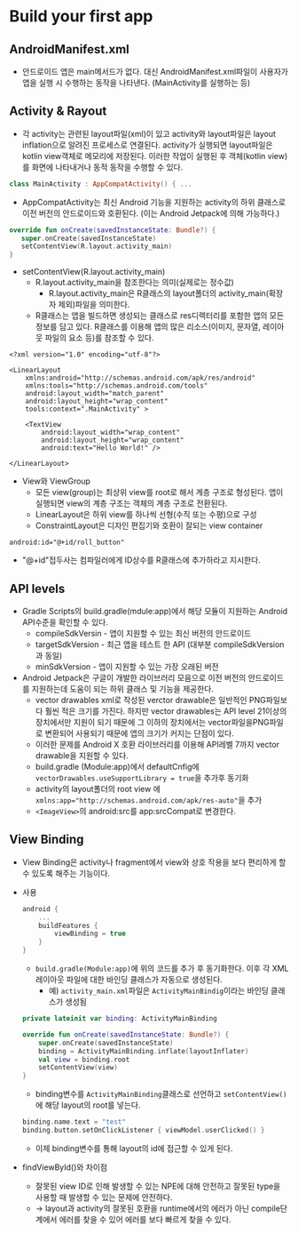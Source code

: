 # Build your first app

## AndroidManifest.xml
+ 안드로이드 앱은 main메서드가 없다. 대신 AndroidManifest.xml파일이 사용자가 앱을 실행 시
    수행하는 동작을 나타낸다. (MainActivity를 실행하는 등)

## Activity & Rayout
+ 각 activity는 관련된 layout파일(xml)이 있고 activity와 layout파일은 layout inflation으로 알려진 프로세스로 연결된다. activity가 실행되면 layout파일은 kotlin view객체로 메모리에 저장된다. 이러한 작업이 실행된 후 객체(kotlin view)를 화면에 나타내거나 동적 동작을 수행할 수 있다.
```kotlin
class MainActivity : AppCompatActivity() { ...
```
+ AppCompatActivity는 최신 Android 기능을 지원하는 activity의 하위 클래스로 이전 버전의 안드로이드와 호환된다. (이는 Android Jetpack에 의해 가능하다.)
```kotlin
override fun onCreate(savedInstanceState: Bundle?) {
   super.onCreate(savedInstanceState)
   setContentView(R.layout.activity_main)
}
```
+ setContentView(R.layout.activity_main)
    + R.layout.activity_main을 참조한다는 의미(실제로는 정수값)
        + R.layout.activity_main은 R클래스의 layout폴더의 activity_main(확장자 제외)파일을 의미한다.
    + R클래스는 앱을 빌드하면 생성되는 클래스로 res디렉터리를 포함한 앱의 모든 정보를 담고 있다. R클래스를 이용해 앱의 많은 리소스(이미지, 문자열, 레이아웃 파일의 요소 등)를 참조할 수 있다.

```
<?xml version="1.0" encoding="utf-8"?>

<LinearLayout   
    xmlns:android="http://schemas.android.com/apk/res/android"
    xmlns:tools="http://schemas.android.com/tools"
    android:layout_width="match_parent"
    android:layout_height="wrap_content"
    tools:context=".MainActivity" >

    <TextView
        android:layout_width="wrap_content"
        android:layout_height="wrap_content"
        android:text="Hello World!" />

</LinearLayout>
```
+ View와 ViewGroup
    + 모든 view(group)는 최상위 view를 root로 해서 계층 구조로 형성된다. 앱이 실행되면 view의 계층 구조는 객체의 계층 구조로 전환된다.
    + LinearLayout은 하위 view를 하나씩 선형(수직 또는 수평)으로 구성
    + ConstraintLayout은 디자인 편집기와 호환이 잘되는 view container
```
android:id="@+id/roll_button"
```
+ "@+id"접두사는 컴파일러에게 ID상수를 R클래스에 추가하라고 지시한다.

## API levels
+ Gradle Scripts의 build.gradle(mdule:app)에서 해당 모듈이 지원하는 Android API수준을 확인할 수 있다.
    + compileSdkVersin - 앱이 지원할 수 있는 최신 버전의 안드로이드
    + targetSdkVersion - 최근 앱을 테스트 한 API (대부분 compileSdkVersion과 동일)
    + minSdkVersion - 앱이 지원할 수 있는 가장 오래된 버전
+ Android Jetpack은 구글이 개발한 라이브러리 모음으로 이전 버전의 안드로이드를 지원하는데 도움이 되는 하위 클래스 및 기능을 제공한다.
    + vector drawables	xml로 작성된 verctor drawable은 일반적인 PNG파일보다 훨씬 적은 크기를 가진다. 하지만 vector drawables는 API level 21이상의 장치에서만 지원이 되기 때문에 그 이하의 장치에서는 vector파일을PNG파일로 변환되어 사용되기 때문에 앱의 크기가 커지는 단점이 있다.
    + 이러한 문제를 Android X 호환 라이브러리를 이용해 API레벨 7까지 vector drawable을 지원할 수 있다.
    + build.gradle (Module:app)에서 defaultCnfig에 `vectorDrawables.useSupportLibrary = true`을 추가후 동기화
    + activity의 layout폴더의 root view 에 `xmlns:app="http://schemas.android.com/apk/res-auto"`을 추가
    + `<ImageView>`의 android:src를 app:srcCompat로 변경한다.

## View Binding
+ View Binding은 activity나 fragment에서 view와 상호 작용을 보다 편리하게 할 수 있도록 해주는 기능이다.
+ 사용
    ```kotlin
    android {
        ...
        buildFeatures {
            viewBinding = true
        }
    }
    ```
    + `build.gradle(Module:app)`에 위의 코드를 추가 후 동기화한다. 이후 각 XML레이아웃 파일에 대한 바인딩 클래스가 자동으로 생성된다.
        + 예) `activity_main.xml`파일은 `ActivityMainBindig`이라는 바인딩 클래스가 생성됨

    ```kotlin
    private lateinit var binding: ActivityMainBinding

    override fun onCreate(savedInstanceState: Bundle?) {
        super.onCreate(savedInstanceState)
        binding = ActivityMainBinding.inflate(layoutInflater)
        val view = binding.root
        setContentView(view)
    }
    ```
    + binding변수를 `ActivityMainBinding`클래스로 선언하고 `setContentView()`에 해당 layout의 root를 넣는다.
    
    ```kotlin
    binding.name.text = "test"
    binding.button.setOnClickListener { viewModel.userClicked() }
    ```
    + 이제 binding변수를 통해 layout의 id에 접근할 수 있게 된다.
+ findViewById()와 차이점
    + 잘못된 view ID로 인해 발생할 수 있는 NPE에 대해 안전하고 잘못된 type을 사용할 때 발생할 수 있는 문제에 안전하다.
    + -> layout과 activity의 잘못된 호환을 runtime에서의 에러가 아닌 compile단계에서 에러를 찾을 수 있어 에러를 보다 빠르게 찾을 수 있다.